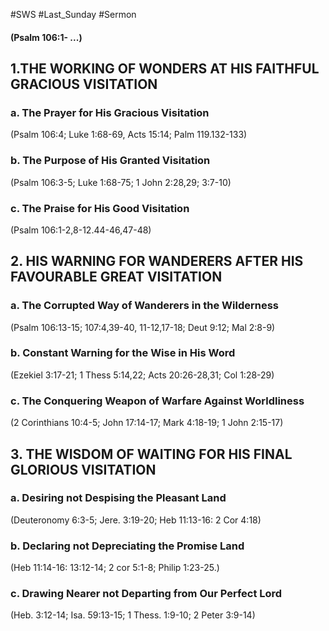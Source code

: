 #SWS #Last_Sunday #Sermon
#### (Psalm 106:1- ...)

## 1.THE WORKING OF WONDERS AT HIS FAITHFUL GRACIOUS VISITATION

### a. The Prayer for His Gracious Visitation
(Psalm 106:4; Luke 1:68-69, Acts 15:14; Palm 119.132-133)

### b. The Purpose of His Granted Visitation
(Psalm 106:3-5; Luke 1:68-75; 1 John 2:28,29; 3:7-10)

### c. The Praise for His Good Visitation
(Psalm 106:1-2,8-12.44-46,47-48)

## 2. HIS WARNING FOR WANDERERS AFTER HIS FAVOURABLE GREAT VISITATION

### a. The Corrupted Way of Wanderers in the Wilderness
(Psalm 106:13-15; 107:4,39-40, 11-12,17-18; Deut 9:12; Mal 2:8-9)

### b. Constant Warning for the Wise in His Word
(Ezekiel 3:17-21; 1 Thess 5:14,22; Acts 20:26-28,31; Col 1:28-29)

### c. The Conquering Weapon of Warfare Against Worldliness
(2 Corinthians 10:4-5; John 17:14-17; Mark 4:18-19; 1 John 2:15-17)

## 3. THE WISDOM OF WAITING FOR HIS FINAL GLORIOUS VISITATION

### a. Desiring not Despising the Pleasant Land
(Deuteronomy 6:3-5; Jere. 3:19-20; Heb 11:13-16: 2 Cor 4:18)

### b. Declaring not Depreciating the Promise Land
(Heb 11:14-16: 13:12-14; 2 cor 5:1-8; Philip 1:23-25.)

### c. Drawing Nearer not Departing from Our Perfect Lord
(Heb. 3:12-14; Isa. 59:13-15; 1 Thess. 1:9-10; 2 Peter 3:9-14)